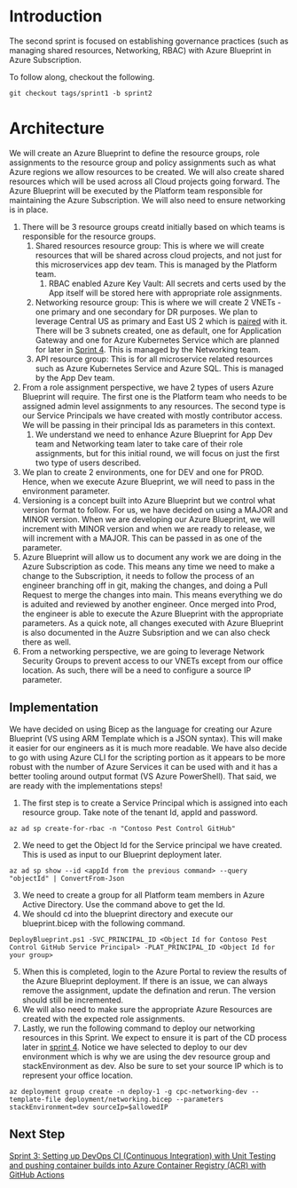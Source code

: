 # Introduction
The second sprint is focused on establishing governance practices (such as managing shared resources, Networking, RBAC) with Azure Blueprint in Azure Subscription.

To follow along, checkout the following.
```
git checkout tags/sprint1 -b sprint2
```

# Architecture
We will create an Azure Blueprint to define the resource groups, role assignments to the resource group and policy assignments such as what Azure regions we allow resources to be created. We will also create shared resources which will be used across all Cloud projects going forward. The Azure Blueprint will be executed by the Platform team responsible for maintaining the Azure Subscription. We will also need to ensure networking is in place.

1. There will be 3 resource groups creatd initially based on which teams is responsible for the resource groups.
    1. Shared resources resource group: This is where we will create resources that will be shared across cloud projects, and not just for this microservices app dev team. This is managed by the Platform team.
        1. RBAC enabled Azure Key Vault: All secrets and certs used by the App itself will be stored here with appropriate role assignments. 
    2. Networking resource group: This is where we will create 2 VNETs - one primary and one secondary for DR purposes. We plan to leverage Central US as primary and East US 2 which is [paired](https://docs.microsoft.com/en-us/azure/availability-zones/cross-region-replication-azure) with it. There will be 3 subnets created, one as default, one for Application Gateway and one for Azure Kubernetes Service which are planned for later in [Sprint 4](docs/SPRINT4.md). This is managed by the Networking team.
    3. API resource group: This is for all microservice related resources such as Azure Kubernetes Service and Azure SQL. This is managed by the App Dev team.
2. From a role assignment perspective, we have 2 types of users Azure Blueprint will require. The first one is the Platform team who needs to be assigned admin level assignments to any resources. The second type is our Service Principals we have created with mostly contributor access. We will be passing in their principal Ids as parameters in this context.
    1. We understand we need to enhance Azure Blueprint for App Dev team and Networking team later to take care of their role assignments, but for this initial round, we will focus on just the first two type of users described.  
3. We plan to create 2 environments, one for DEV and one for PROD. Hence, when we execute Azure Blueprint, we will need to pass in the environment parameter. 
4. Versioning is a concept built into Azure Blueprint but we control what version format to follow. For us, we have decided on using a MAJOR and MINOR version. When we are developing our Azure Blueprint, we will increment with MINOR version and when we are ready to release, we will increment with a MAJOR. This can be passed in as one of the parameter.
5. Azure Blueprint will allow us to document any work we are doing in the Azure Subscription as code. This means any time we need to make a change to the Subscription, it needs to follow the process of an engineer branching off in git, making the changes, and doing a Pull Request to merge the changes into main. This means everything we do is aduited and reviewed by another engineer. Once merged into Prod, the engineer is able to execute the Azure Blueprint with the appropriate parameters. As a quick note, all changes executed with Azure Blueprint is also documented in the Auzre Subsription and we can also check there as well.
6. From a networking perspective, we are going to leverage Network Security Groups to prevent access to our VNETs except from our office location. As such, there will be a need to configure a source IP parameter.

## Implementation
We have decided on using Bicep as the language for creating our Azure Blueprint (VS using ARM Template which is a JSON syntax). This will make it easier for our engineers as it is much more readable. We have also decide to go with using Azure CLI for the scripting portion as it appears to be more robust with the number of Azure Services it can be used with and it has a better tooling around output format (VS Azure PowerShell). That said, we are ready with the implementations steps!

1. The first step is to create a Service Principal which is assigned into each resource group. Take note of the tenant Id, appId and password.
```
az ad sp create-for-rbac -n "Contoso Pest Control GitHub"
``` 
2. We need to get the Object Id for the Service principal we have created. This is used as input to our Blueprint deployment later.
```
az ad sp show --id <appId from the previous command> --query "objectId" | ConvertFrom-Json
```
3. We need to create a group for all Platform team members in Azure Active Directory. Use the command above to get the Id.
4. We should cd into the blueprint directory and execute our blueprint.bicep with the following command.
```
DeployBlueprint.ps1 -SVC_PRINCIPAL_ID <Object Id for Contoso Pest Control GitHub Service Principal> -PLAT_PRINCIPAL_ID <Object Id for your group>
```
5. When this is completed, login to the Azure Portal to review the results of the Azure Blueprint deployment. If there is an issue, we can always remove the assignment, update the defination and rerun. The version should still be incremented.
6. We will also need to make sure the appropriate Azure Resources are created with the expected role assignments.
7. Lastly, we run the following command to deploy our networking resources in this Sprint. We expect to ensure it is part of the CD process later in [sprint 4](docs/SPRINT4.md). Notice we have selected to deploy to our dev environment which is why we are using the dev resource group and stackEnvironment as dev. Also be sure to set your source IP which is to represent your office location.
```
az deployment group create -n deploy-1 -g cpc-networking-dev --template-file deployment/networking.bicep --parameters stackEnvironment=dev sourceIp=$allowedIP
```

## Next Step
[Sprint 3: Setting up DevOps CI (Continuous Integration) with Unit Testing and pushing container builds into Azure Container Registry (ACR) with GitHub Actions](../docs/SPRINT3.md)